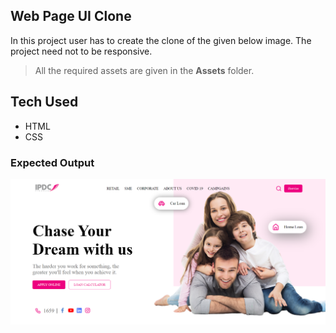 ## Web Page UI Clone

In this project user has to create the clone of the given below image. The project need not to be responsive.

> All the required assets are given in the **Assets** folder.

## Tech Used

- HTML
- CSS

### Expected Output

![output image](output/webPageOutput.png)
